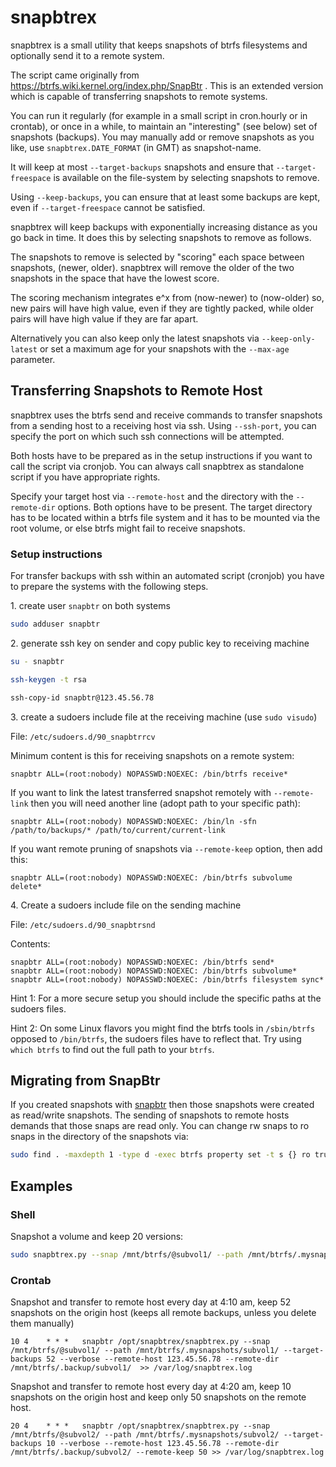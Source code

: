 # snapbtrex
snapbtrex is a small utility that keeps snapshots of btrfs filesystems
and optionally send it to a remote system.

The script came originally from <https://btrfs.wiki.kernel.org/index.php/SnapBtr> .
This is an extended version which is capable of transferring snapshots to remote
systems.

You can run it regularly (for example in a small script in
cron.hourly or in crontab), or once in a while, to maintain an "interesting" (see
below) set of snapshots (backups). You may manually add or remove
snapshots as you like, use `snapbtrex.DATE_FORMAT` (in GMT) as
snapshot-name.

It will keep at most `--target-backups` snapshots and ensure that
`--target-freespace` is available on the file-system by selecting
snapshots to remove.

Using `--keep-backups`, you can ensure that at least some backups are
kept, even if `--target-freespace` cannot be satisfied.

snapbtrex will keep backups with exponentially increasing distance as
you go back in time. It does this by selecting snapshots to remove as
follows.

The snapshots to remove is selected by "scoring" each space between
snapshots, (newer, older). snapbtrex will remove the older of the two
snapshots in the space that have the lowest score.

The scoring mechanism integrates e^x from (now-newer) to (now-older)
so, new pairs will have high value, even if they are tightly packed,
while older pairs will have high value if they are far apart.

Alternatively you can also keep only the latest snapshots via `--keep-only-latest` 
or set a maximum age for your snapshots with the `--max-age` parameter.

## Transferring Snapshots to Remote Host

snapbtrex uses the btrfs send and receive commands to transfer
snapshots from a sending host to a receiving host via ssh. Using `--ssh-port`, 
you can specify the port on which such ssh connections will be 
attempted. 

Both hosts have to be prepared as in the setup instructions if
you want to call the script via cronjob. You can always call snapbtrex
as standalone script if you have appropriate rights.

Specify your target host via  `--remote-host` and the directory with
the `--remote-dir` options. Both options have to be present. The target directory
has to be located within a btrfs file system and it has to be mounted via the
root volume, or else btrfs might fail to receive snapshots.

### Setup instructions
For transfer backups with ssh within an automated script (cronjob) you have to
prepare the systems with the following steps.

1\. create user `snapbtr` on both systems
```sh
sudo adduser snapbtr
```

2\. generate ssh key on sender and copy public key to receiving machine

```sh
su - snapbtr

ssh-keygen -t rsa

ssh-copy-id snapbtr@123.45.56.78
```

3\. create a sudoers include file at the receiving machine (use `sudo visudo`)

File: `/etc/sudoers.d/90_snapbtrrcv`

Minimum content is this for receiving snapshots on a remote system:

    snapbtr ALL=(root:nobody) NOPASSWD:NOEXEC: /bin/btrfs receive*


If you want to link the latest transferred snapshot remotely with `--remote-link`
then you will need another line (adopt path to your specific path):


    snapbtr ALL=(root:nobody) NOPASSWD:NOEXEC: /bin/ln -sfn /path/to/backups/* /path/to/current/current-link


If you want remote pruning of snapshots via `--remote-keep` option, then add this:

    snapbtr ALL=(root:nobody) NOPASSWD:NOEXEC: /bin/btrfs subvolume delete*


4\. Create a sudoers include file on the sending machine

File: `/etc/sudoers.d/90_snapbtrsnd`

Contents:

    snapbtr ALL=(root:nobody) NOPASSWD:NOEXEC: /bin/btrfs send*
    snapbtr ALL=(root:nobody) NOPASSWD:NOEXEC: /bin/btrfs subvolume*
    snapbtr ALL=(root:nobody) NOPASSWD:NOEXEC: /bin/btrfs filesystem sync*

Hint 1: For a more secure setup you should include the specific paths at the
sudoers files.

Hint 2: On some Linux flavors you might find the btrfs tools in `/sbin/btrfs`
opposed to `/bin/btrfs`, the sudoers files have to reflect that. Try using
`which btrfs` to find out the full path to your `btrfs`.


## Migrating from SnapBtr

If you created snapshots with [snapbtr](https://btrfs.wiki.kernel.org/index.php/SnapBtr)
then those snapshots were created as read/write snapshots. The sending of snapshots
to remote hosts demands that those snaps are read only. You can change rw snaps
to ro snaps in the directory of the snapshots via:

```sh
sudo find . -maxdepth 1 -type d -exec btrfs property set -t s {} ro true \;
```

## Examples

### Shell

Snapshot a volume and keep 20 versions:
```sh
sudo snapbtrex.py --snap /mnt/btrfs/@subvol1/ --path /mnt/btrfs/.mysnapshots/subvol1/ --target-backups 20
```

### Crontab

Snapshot and transfer to remote host every day at 4:10 am, keep 52 snapshots on
the origin host (keeps all remote backups, unless you delete them manually)

    10 4    * * *   snapbtr /opt/snapbtrex/snapbtrex.py --snap /mnt/btrfs/@subvol1/ --path /mnt/btrfs/.mysnapshots/subvol1/ --target-backups 52 --verbose --remote-host 123.45.56.78 --remote-dir /mnt/btrfs/.backup/subvol1/  >> /var/log/snapbtrex.log

Snapshot and transfer to remote host every day at 4:20 am, keep 10 snapshots on
the origin host and keep only 50 snapshots on the remote host.
    
    20 4    * * *   snapbtr /opt/snapbtrex/snapbtrex.py --snap /mnt/btrfs/@subvol2/ --path /mnt/btrfs/.mysnapshots/subvol2/ --target-backups 10 --verbose --remote-host 123.45.56.78 --remote-dir /mnt/btrfs/.backup/subvol2/ --remote-keep 50 >> /var/log/snapbtrex.log

